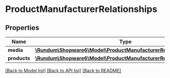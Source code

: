 # ProductManufacturerRelationships

## Properties
Name | Type | Description | Notes
------------ | ------------- | ------------- | -------------
**media** | [**\Rundum\Shopware6\Model\ProductManufacturerRelationshipsMedia**](ProductManufacturerRelationshipsMedia.md) |  | [optional] 
**products** | [**\Rundum\Shopware6\Model\ProductManufacturerRelationshipsProducts**](ProductManufacturerRelationshipsProducts.md) |  | [optional] 

[[Back to Model list]](../../README.md#documentation-for-models) [[Back to API list]](../../README.md#documentation-for-api-endpoints) [[Back to README]](../../README.md)

